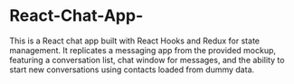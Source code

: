 # React-Chat-App-
This is a React chat app built with React Hooks and Redux for state management. It replicates a messaging app from the provided mockup, featuring a conversation list, chat window for messages, and the ability to start new conversations using contacts loaded from dummy data.
